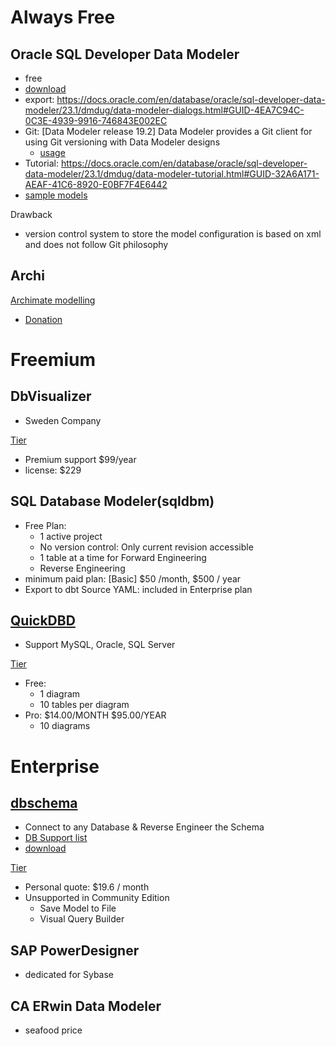 # Always Free
## Oracle SQL Developer Data Modeler
- free
- [download](https://www.oracle.com/database/sqldeveloper/technologies/sql-data-modeler/download/)
- export: https://docs.oracle.com/en/database/oracle/sql-developer-data-modeler/23.1/dmdug/data-modeler-dialogs.html#GUID-4EA7C94C-0C3E-4939-9916-746843E002EC
- Git: [Data Modeler release 19.2] Data Modeler provides a Git client for using Git versioning with Data Modeler designs
  - [usage](https://docs.oracle.com/en/database/oracle/sql-developer-data-modeler/23.1/dmdug/data-modeler-concepts-usage.html#GUID-CA841FDF-A16A-4BD0-827E-05EE9A43E87A) 
- Tutorial: https://docs.oracle.com/en/database/oracle/sql-developer-data-modeler/23.1/dmdug/data-modeler-tutorial.html#GUID-32A6A171-AEAF-41C6-8920-E0BF7F4E6442
- [sample models](https://github.com/davidkhala/datasets/tree/main/SQL/oracle/datamodeler)

Drawback
- version control system to store the model configuration is based on xml and does not follow Git philosophy

## Archi
[Archimate modelling](https://www.archimatetool.com/)
- [Donation](https://www.patreon.com/architool)

# Freemium
## DbVisualizer
- Sweden Company

[Tier](https://www.dbvis.com/pricing/#features)
- Premium support $99/year
- license: $229 

## SQL Database Modeler(sqldbm)
- Free Plan: 
  - 1 active project
  - No version control: Only current revision accessible
  - 1 table at a time for Forward Engineering
  - Reverse Engineering
- minimum paid plan: [Basic] $50 /month, $500 / year
- Export to dbt Source YAML: included in Enterprise plan
  
## [QuickDBD](https://www.quickdatabasediagrams.com/)
- Support MySQL, Oracle, SQL Server

[Tier](https://www.quickdatabasediagrams.com/#pricing)
- Free:
  - 1 diagram
  - 10 tables per diagram
- Pro: $14.00/MONTH    $95.00/YEAR   
  - 10 diagrams



# Enterprise
## [dbschema](https://dbschema.com/)
- Connect to any Database & Reverse Engineer the Schema
- [DB Support list](https://dbschema.com/databases.html)
- [download](https://dbschema.com/download.html)

[Tier](https://dbschema.com/editions.html)
- Personal quote: $19.6 / month
- Unsupported in Community Edition
  - Save Model to File
  - Visual Query Builder

## SAP PowerDesigner
- dedicated for Sybase

## CA ERwin Data Modeler
- seafood price
